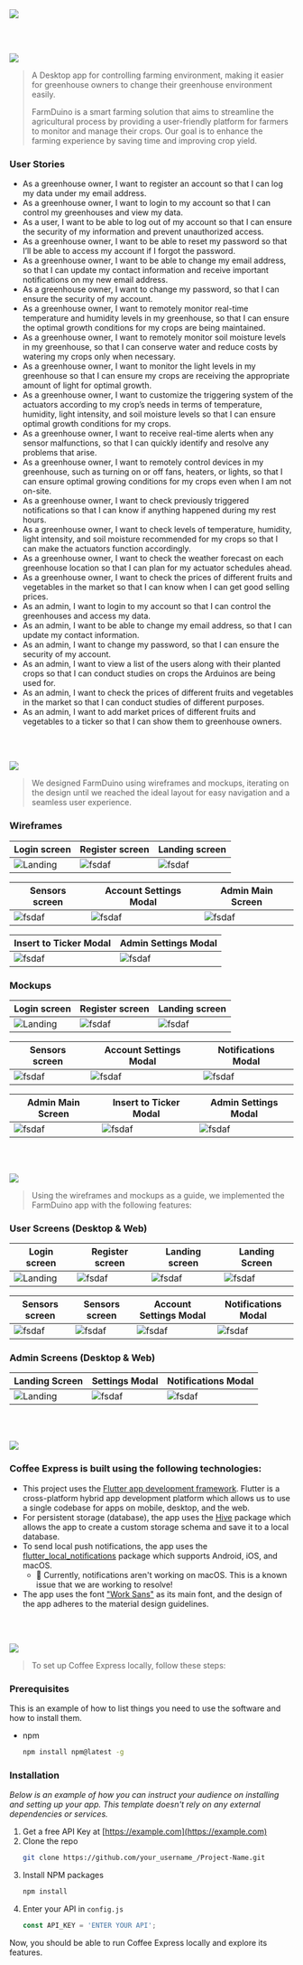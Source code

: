 <img src="./readme/title1.svg"/>

<br><br>

<!-- project philosophy -->
<img src="./readme/title2.svg"/>

> A Desktop app for controlling farming environment, making it easier for greenhouse owners to change their greenhouse environment easily.
>
> FarmDuino is a smart farming solution that aims to streamline the agricultural process by providing a user-friendly platform for farmers to monitor and manage their crops. Our goal is to enhance the farming experience by saving time and improving crop yield.

### User Stories
- As a greenhouse owner, I want to register an account so that I can log my data under my email address.
- As a greenhouse owner, I want to login to my account so that I can control my greenhouses and view my data.
-	As a user, I want to be able to log out of my account so that I can ensure the security of my information and prevent unauthorized access.
- As a greenhouse owner, I want to be able to reset my password so that I’ll be able to access my account if I forgot the password.
- As a greenhouse owner, I want to be able to change my email address, so that I can update my contact information and receive important notifications on my new email address.
- As a greenhouse owner, I want to change my password, so that I can ensure the security of my account.
- As a greenhouse owner, I want to remotely monitor real-time temperature and humidity levels in my greenhouse, so that I can ensure the optimal growth conditions for my crops are being maintained.
- As a greenhouse owner, I want to remotely monitor soil moisture levels in my greenhouse, so that I can conserve water and reduce costs by watering my crops only when necessary.
- As a greenhouse owner, I want to monitor the light levels in my greenhouse so that I can ensure my crops are receiving the appropriate amount of light for optimal growth.
- As a greenhouse owner, I want to customize the triggering system of the actuators according to my crop’s needs in terms of temperature, humidity, light intensity, and soil moisture levels so that I can ensure optimal growth conditions for my crops.
- As a greenhouse owner, I want to receive real-time alerts when any sensor malfunctions, so that I can quickly identify and resolve any problems that arise.
- As a greenhouse owner, I want to remotely control devices in my greenhouse, such as turning on or off fans, heaters, or lights, so that I can ensure optimal growing conditions for my crops even when I am not on-site.
- As a greenhouse owner, I want to check previously triggered notifications so that I can know if anything happened during my rest hours.
- As a greenhouse owner, I want to check levels of temperature, humidity, light intensity, and soil moisture recommended for my crops so that I can make the actuators function accordingly. 
- As a greenhouse owner, I want to check the weather forecast on each greenhouse location so that I can plan for my actuator schedules ahead.
- As a greenhouse owner, I want to check the prices of different fruits and vegetables in the market so that I can know when I can get good selling prices.
- As an admin, I want to login to my account so that I can control the greenhouses and access my data.
- As an admin, I want to be able to change my email address, so that I can update my contact information.
- As an admin, I want to change my password, so that I can ensure the security of my account.
- As an admin, I want to view a list of the users along with their planted crops so that I can conduct studies on crops the Arduinos are being used for.
- As an admin, I want to check the prices of different fruits and vegetables in the market so that I can conduct studies of different purposes.
-	As an admin, I want to add market prices of different fruits and vegetables to a ticker so that I can show them to greenhouse owners.


<br><br>

<!-- Prototyping -->
<img src="./readme/title3.svg"/>

> We designed FarmDuino using wireframes and mockups, iterating on the design until we reached the ideal layout for easy navigation and a seamless user experience.

### Wireframes
| Login screen  | Register screen |  Landing screen | 
| ---| ---| ---|
| ![Landing](./readme/wireframes/login.png) | ![fsdaf](./readme/wireframes/register.png) | ![fsdaf](./readme/wireframes/main.png) | 

| Sensors screen | Account Settings Modal | Admin Main Screen |
| ---| ---| ---|
![fsdaf](./readme/wireframes/sensors.png) | ![fsdaf](./readme/wireframes/account_settings.png) | ![fsdaf](./readme/wireframes/users.png) |

| Insert to Ticker Modal | Admin Settings Modal |
| ---| ---|
| ![fsdaf](./readme/wireframes/ticker.png) | ![fsdaf](./readme/wireframes/admin_settings.png) |

### Mockups
| Login screen  | Register screen |  Landing screen | 
| ---| ---| ---|
| ![Landing](./readme/mockups/login.png) | ![fsdaf](./readme/mockups/register.png) | ![fsdaf](./readme/mockups/main.png) | 

| Sensors screen | Account Settings Modal | Notifications Modal |
| ---| ---| ---|  
| ![fsdaf](./readme/mockups/sensors.png) | ![fsdaf](./readme/mockups/settings.png) | ![fsdaf](./readme/mockups/notifications.png) | ![fsdaf](./readme/mockups/users.png) |

| Admin Main Screen | Insert to Ticker Modal | Admin Settings Modal |
| ---| ---| ---|
| ![fsdaf](./readme/mockups/ticker.png) | ![fsdaf](./readme/mockups/admin_settings.png) | ![fsdaf](./readme/mockups/admin_settings.png) |

<br><br>

<!-- Implementation -->
<img src="./readme/title4.svg"/>

> Using the wireframes and mockups as a guide, we implemented the FarmDuino app with the following features:

### User Screens (Desktop & Web)
| Login screen  | Register screen | Landing screen |  Landing Screen | 
| ---| ---|  ---| ---|
| ![Landing](./readme/app/login.png) | ![fsdaf](./readme/app/register.png) | ![fsdaf](./readme/app/main.png) | ![fsdaf](./readme/app/main2.png) |

| Sensors screen | Sensors screen | Account Settings Modal | Notifications Modal | 
| ---| ---| ---| ---|
| ![fsdaf](./readme/app/sensors.png) | ![fsdaf](./readme/app/sensors2.png) | ![fsdaf](./readme/app/settings.png) | ![fsdaf](./readme/app/notifications.png) |


### Admin Screens (Desktop & Web)
|  Landing Screen | Settings Modal | Notifications Modal |
| ---| ---| ---|
| ![Landing](./readme/app/users.png) | ![fsdaf](./readme/app/settings.png) | ![fsdaf](./readme/app/notifications.png) |

<br><br>

<!-- Tech stack -->
<img src="./readme/title5.svg"/>

###  Coffee Express is built using the following technologies:

- This project uses the [Flutter app development framework](https://flutter.dev/). Flutter is a cross-platform hybrid app development platform which allows us to use a single codebase for apps on mobile, desktop, and the web.
- For persistent storage (database), the app uses the [Hive](https://hivedb.dev/) package which allows the app to create a custom storage schema and save it to a local database.
- To send local push notifications, the app uses the [flutter_local_notifications](https://pub.dev/packages/flutter_local_notifications) package which supports Android, iOS, and macOS.
  - 🚨 Currently, notifications aren't working on macOS. This is a known issue that we are working to resolve!
- The app uses the font ["Work Sans"](https://fonts.google.com/specimen/Work+Sans) as its main font, and the design of the app adheres to the material design guidelines.

<br><br>

<!-- How to run -->
<img src="./readme/title6.svg"/>

> To set up Coffee Express locally, follow these steps:

### Prerequisites

This is an example of how to list things you need to use the software and how to install them.
* npm
  ```sh
  npm install npm@latest -g
  ```

### Installation

_Below is an example of how you can instruct your audience on installing and setting up your app. This template doesn't rely on any external dependencies or services._

1. Get a free API Key at [https://example.com](https://example.com)
2. Clone the repo
   ```sh
   git clone https://github.com/your_username_/Project-Name.git
   ```
3. Install NPM packages
   ```sh
   npm install
   ```
4. Enter your API in `config.js`
   ```js
   const API_KEY = 'ENTER YOUR API';
   ```

Now, you should be able to run Coffee Express locally and explore its features.